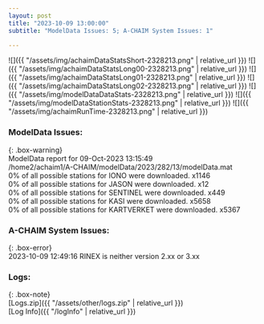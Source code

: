 ```yaml
---
layout: post
title: "2023-10-09 13:00:00"
subtitle: "ModelData Issues: 5; A-CHAIM System Issues: 1"

---
```


![]({{ "/assets/img/achaimDataStatsShort-2328213.png" | relative_url }})
![]({{ "/assets/img/achaimDataStatsLong00-2328213.png" | relative_url }})
![]({{ "/assets/img/achaimDataStatsLong01-2328213.png" | relative_url }})
![]({{ "/assets/img/achaimDataStatsLong02-2328213.png" | relative_url }})
![]({{ "/assets/img/modelDataDataStats-2328213.png" | relative_url }})
![]({{ "/assets/img/modelDataStationStats-2328213.png" | relative_url }})
![]({{ "/assets/img/achaimRunTime-2328213.png" | relative_url }})


### ModelData Issues:  
  
{: .box-warning}  
 ModelData report for 09-Oct-2023 13:15:49   
 /home2/achaim1/A-CHAIM/modelData/2023/282/13/modelData.mat   
 0% of all possible stations for IONO were downloaded. x1146   
 0% of all possible stations for JASON were downloaded. x12   
 0% of all possible stations for SENTINEL were downloaded. x449   
 0% of all possible stations for KASI were downloaded. x5658   
 0% of all possible stations for KARTVERKET were downloaded. x5367   
  
### A-CHAIM System Issues:  
  
{: .box-error}  
2023-10-09 12:49:16 RINEX is neither version 2.xx or 3.xx  

### Logs:  
  
{: .box-note}  
[Logs.zip]({{ "/assets/other/logs.zip" | relative_url }})  
[Log Info]({{ "/logInfo" | relative_url }})  
